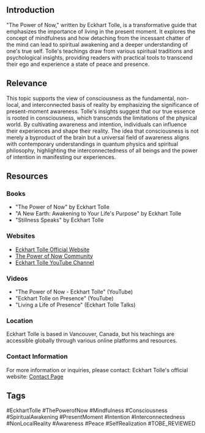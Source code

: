 ## Introduction
"The Power of Now," written by Eckhart Tolle, is a transformative guide that emphasizes the importance of living in the present moment. It explores the concept of mindfulness and how detaching from the incessant chatter of the mind can lead to spiritual awakening and a deeper understanding of one's true self. Tolle's teachings draw from various spiritual traditions and psychological insights, providing readers with practical tools to transcend their ego and experience a state of peace and presence.

## Relevance
This topic supports the view of consciousness as the fundamental, non-local, and interconnected basis of reality by emphasizing the significance of present-moment awareness. Tolle's insights suggest that our true essence is rooted in consciousness, which transcends the limitations of the physical world. By cultivating awareness and intention, individuals can influence their experiences and shape their reality. The idea that consciousness is not merely a byproduct of the brain but a universal field of awareness aligns with contemporary understandings in quantum physics and spiritual philosophy, highlighting the interconnectedness of all beings and the power of intention in manifesting our experiences.

## Resources

### Books
- "The Power of Now" by Eckhart Tolle
- "A New Earth: Awakening to Your Life's Purpose" by Eckhart Tolle
- "Stillness Speaks" by Eckhart Tolle

### Websites
- [Eckhart Tolle Official Website](https://eckharttolle.com) 
- [The Power of Now Community](https://www.powerofnow.com) 
- [Eckhart Tolle YouTube Channel](https://www.youtube.com/user/EckhartTolle)

### Videos
- "The Power of Now - Eckhart Tolle" (YouTube)
- "Eckhart Tolle on Presence" (YouTube)
- "Living a Life of Presence" (Eckhart Tolle Talks)

### Location
Eckhart Tolle is based in Vancouver, Canada, but his teachings are accessible globally through various online platforms and resources.

### Contact Information
For more information or inquiries, please contact:
Eckhart Tolle's official website: [Contact Page](https://eckharttolle.com/contact)

## Tags
#EckhartTolle #ThePowerofNow #Mindfulness #Consciousness #SpiritualAwakening #PresentMoment #Intention #Interconnectedness #NonLocalReality #Awareness #Peace #SelfRealization #TOBE_REVIEWED
